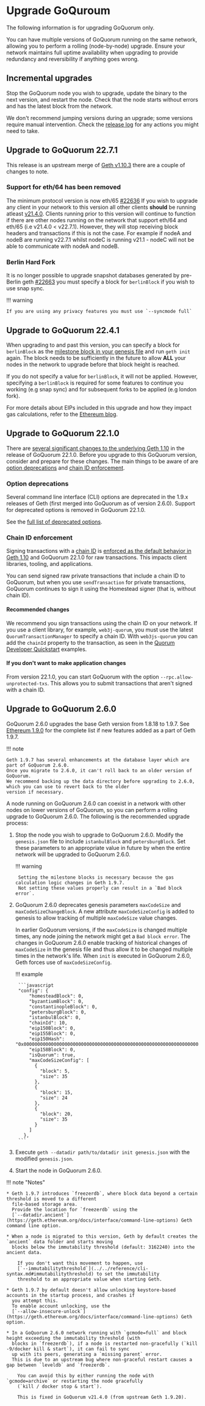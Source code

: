 # Upgrade GoQuroum

The following information is for upgrading GoQuorum only.

You can have multiple versions of GoQuorum running on the same network, allowing you to perform a rolling (node-by-node)
upgrade.
Ensure your network maintains full uptime availability when upgrading to provide redundancy and reversibility if
anything goes wrong.

## Incremental upgrades

Stop the GoQuorum node you wish to upgrade, update the binary to the next version, and restart the node.
Check that the node starts without errors and has the latest block from the network.

We don't recommend jumping versions during an upgrade; some versions require manual intervention.
Check the [release log](https://github.com/ConsenSys/quorum/releases) for any actions you might need to take.

## Upgrade to GoQuorum 22.7.1

This release is an upstream merge of [Geth v1.10.3](https://github.com/ethereum/go-ethereum/releases/tag/v1.10.3) there are a couple of changes to note.

### Support for eth/64 has been removed

The minimum protocol version is now eth/65 [#22636](https://github.com/ethereum/go-ethereum/pull/22636)
If you wish to upgrade any client in your network to this version all other clients **should** be running atleast [v21.4.0](https://github.com/ConsenSys/quorum/releases/tag/v21.4.0). Clients running prior to this version will continue to function if there are other nodes running on the network that support eth/64 and eth/65 (i.e v21.4.0 < v22.7.1). However, they will stop receiving block headers and transactions if this is not the case. For example if nodeA and nodeB are running v22.7.1 whilst nodeC is running v21.1 - nodeC will not be able to communicate with nodeA and nodeB.

### Berlin Hard Fork

It is no longer possible to upgrade snapshot databases generated by pre-Berlin geth [#22663](https://github.com/ethereum/go-ethereum/pull/22663) you must specify a block for `berlinBlock` if you wish to use snap sync.

!!! warning

    If you are using any privacy features you must use `--syncmode full`

## Upgrade to GoQuorum 22.4.1

When upgrading to and past this version, you can specify a block for `berlinBlock` as the [milestone block in your genesis file](../../reference/genesis.md#milestone-blocks) and run `geth init` again. The block needs to be sufficiently in the future to allow **ALL** your nodes in the network to upgrade before that block height is reached.

If you do not specify a value for `berlinBlock`, it will not be applied. However, specifying a `berlinBlock` is required for some features to continue you working (e.g snap sync) and for subsequent forks to be applied (e.g london fork).

For more details about EIPs included in this upgrade and how they impact gas calculations, refer to the [Ethereum blog](https://blog.ethereum.org/2021/03/08/ethereum-berlin-upgrade-announcement/).

## Upgrade to GoQuorum 22.1.0

There are [several significant changes to the underlying Geth 1.10](https://blog.ethereum.org/2021/03/03/geth-v1-10-0/)
in the release of GoQuorum 22.1.0.
Before you upgrade to this GoQuorum version, consider and prepare for these changes.
The main things to be aware of are [option deprecations](#option-deprecations) and [chain ID enforcement](#chain-id-enforcement).

### Option deprecations

Several command line interface (CLI) options are deprecated in the 1.9.x releases of Geth (first merged into GoQuorum as
of version 2.6.0).
Support for deprecated options is removed in GoQuorum 22.1.0.

See the [full list of deprecated options](https://blog.ethereum.org/2021/03/03/geth-v1-10-0/#flag-deprecations).

### Chain ID enforcement

Signing transactions with a [chain ID](https://consensys.net/docs/goquorum/en/stable/concepts/network-and-chain-id/) is
[enforced as the default behavior in Geth 1.10](https://blog.ethereum.org/2021/03/03/geth-v1-10-0/#chainid-enforcement)
and GoQuorum 22.1.0 for raw transactions.
This impacts client libraries, tooling, and applications.

You can send signed raw private transactions that include a chain ID to GoQuorum, but when you use `sendTransaction` for
private transactions, GoQuorum continues to sign it using the Homestead signer (that is, without chain ID).

#### Recommended changes

We recommend you sign transactions using the chain ID on your network.
If you use a client library, for example, `web3j-quorum`, you must use the latest `QuorumTransactionManager` to specify
a chain ID.
With `web3js-quorum` you can add the `chainId` property to the transaction, as seen in the
[Quorum Developer Quickstart](https://consensys.net/docs/goquorum/en/stable/tutorials/quorum-dev-quickstart/getting-started/)
examples.

#### If you don't want to make application changes

From version 22.1.0, you can start GoQuorum with the option `--rpc.allow-unprotected-txs`.
This allows you to submit transactions that aren't signed with a chain ID.

## Upgrade to GoQuorum 2.6.0

GoQuorum 2.6.0 upgrades the base Geth version from 1.8.18 to 1.9.7.
See [Ethereum 1.9.0](https://blog.ethereum.org/2019/07/10/geth-v1-9-0/) for the complete list if new features added as a
part of Geth 1.9.7.

!!! note

    Geth 1.9.7 has several enhancements at the database layer which are part of GoQuorum 2.6.0.
    Once you migrate to 2.6.0, it can't roll back to an older version of GoQuorum.
    We recommend backing up the data directory before upgrading to 2.6.0, which you can use to revert back to the older
    version if necessary.

A node running on GoQuorum 2.6.0 can coexist in a network with other nodes on lower versions of GoQuorum, so you can
perform a rolling upgrade to GoQuorum 2.6.0.
The following is the recommended upgrade process:

1. Stop the node you wish to upgrade to GoQuorum 2.6.0.
    Modify the `genesis.json` file to include `istanbulBlock` and `petersburgBlock`.
    Set these parameters to an appropriate value in future by when the entire network will be upgraded to GoQuorum 2.6.0.

    !!! warning

        Setting the milestone blocks is necessary because the gas calculation logic changes in Geth 1.9.7.
        Not setting these values properly can result in a `Bad block error`.

1. GoQuorum 2.6.0 deprecates genesis parameters `maxCodeSize` and `maxCodeSizeChangeBlock`.
    A new attribute `maxCodeSizeConfig` is added to genesis to allow tracking of multiple `maxCodeSize` value changes.

    In earlier GoQuorum versions, if the `maxCodeSize` is changed multiple times, any node joining the network might get
    a `Bad block error`.
    The changes in GoQuorum 2.6.0 enable tracking of historical changes of `maxCodeSize` in the genesis file and thus
    allow it to be changed multiple times in the network's life.
    When `init` is executed in GoQuorum 2.6.0, Geth forces use of `maxCodeSizeConfig`.

    !!! example

        ```javascript
        "config": {
            "homesteadBlock": 0,
            "byzantiumBlock": 0,
            "constantinopleBlock": 0,
            "petersburgBlock": 0,
            "istanbulBlock": 0,
            "chainId": 10,
            "eip150Block": 0,
            "eip155Block": 0,
            "eip150Hash": "0x0000000000000000000000000000000000000000000000000000000000000000",
            "eip158Block": 0,
            "isQuorum": true,
            "maxCodeSizeConfig": [
              {
                "block": 5,
                "size": 35
              },
              {
                "block": 15,
                "size": 24
              },
              {
                "block": 20,
                "size": 35
              }
            ]
          },
        ```

1. Execute `geth --datadir path/to/datadir init genesis.json` with the modified `genesis.json`.

1. Start the node in GoQuorum 2.6.0.

!!! note "Notes"

    * Geth 1.9.7 introduces `freezerdb`, where block data beyond a certain threshold is moved to a different
      file-based storage area.
      Provide the location for `freezerdb` using the
      [`--datadir.ancient`](https://geth.ethereum.org/docs/interface/command-line-options) Geth command line option.

    * When a node is migrated to this version, Geth by default creates the `ancient` data folder and starts moving
      blocks below the immutability threshold (default: 3162240) into the ancient data.

        If you don't want this movement to happen, use
        [`--immutabilitythreshold`](../../reference/cli-syntax.md#immutabilitythreshold) to set the immutability
        threshold to an appropriate value when starting Geth.

    * Geth 1.9.7 by default doesn't allow unlocking keystore-based accounts in the startup process, and crashes if
      you attempt this.
      To enable account unlocking, use the
      [`--allow-insecure-unlock`](https://geth.ethereum.org/docs/interface/command-line-options) Geth option.

    * In a GoQuorum 2.6.0 network running with `gcmode=full` and block height exceeding the immutability threshold (with
      blocks in `freezerdb`), if a node is restarted non-gracefully (`kill -9/docker kill & start`), it can fail to sync
      up with its peers, generating a `missing parent` error.
      This is due to an upstream bug where non-graceful restart causes a gap between `leveldb` and `freezerdb`.

        You can avoid this by either running the node with `gcmode=archive` or restarting the node gracefully
        (`kill / docker stop & start`).

        This is fixed in GoQuorum v21.4.0 (from upstream Geth 1.9.20).
